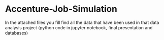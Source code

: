 # Accenture-Job-Simulation
In the attached files you fill find all the data that have been used in that data analysis project (python code in jupyter notebook, final presentation and databases)
